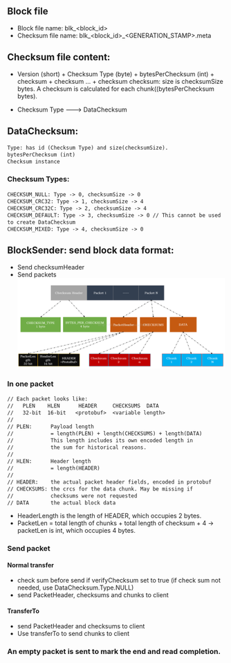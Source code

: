 ## Block file
* Block file name: blk_<block_id>
* Checksum file name: blk_<block_id>_<GENERATION_STAMP>.meta


## Checksum file content: 
* Version (short) + Checksum Type (byte) + bytesPerChecksum (int) + checksum + checksum ... + checksum
checksum: size is checksumSize bytes. A checksum is calculated for each chunk((bytesPerChecksum bytes).

* Checksum Type ---> DataChecksum

## DataChecksum:
    Type: has id (Checksum Type) and size(checksumSize).
    bytesPerChecksum (int)
    Checksum instance
### Checksum Types:
    CHECKSUM_NULL: Type -> 0, checksumSize -> 0
    CHECKSUM_CRC32: Type -> 1, checksumSize -> 4
    CHECKSUM_CRC32C: Type -> 2, checksumSize -> 4
    CHECKSUM_DEFAULT: Type -> 3, checksumSize -> 0 // This cannot be used to create DataChecksum
    CHECKSUM_MIXED: Type -> 4, checksumSize -> 0

## BlockSender: send block data format:
* Send checksumHeader
* Send packets
![](./img/send_block_data.png)
### In one packet
    // Each packet looks like:
    //   PLEN    HLEN      HEADER     CHECKSUMS  DATA
    //   32-bit  16-bit   <protobuf>  <variable length>
    //
    // PLEN:      Payload length
    //            = length(PLEN) + length(CHECKSUMS) + length(DATA)
    //            This length includes its own encoded length in
    //            the sum for historical reasons.
    //
    // HLEN:      Header length
    //            = length(HEADER)
    //
    // HEADER:    the actual packet header fields, encoded in protobuf
    // CHECKSUMS: the crcs for the data chunk. May be missing if
    //            checksums were not requested
    // DATA       the actual block data
* HeaderLength is the length of HEADER, which occupies 2 bytes.
* PacketLen = total length of chunks + total length of checksum + 4 -> packetLen is int, which occupies 4 bytes.
### Send packet
#### Normal transfer
* check sum before send if verifyChecksum set to true (if check sum not needed, use DataChecksum.Type.NULL)
* send PacketHeader, checksums and chunks to client
#### TransferTo
* send PacketHeader and checksums to client
* Use transferTo to send chunks to client
### An empty packet is sent to mark the end and read completion.


